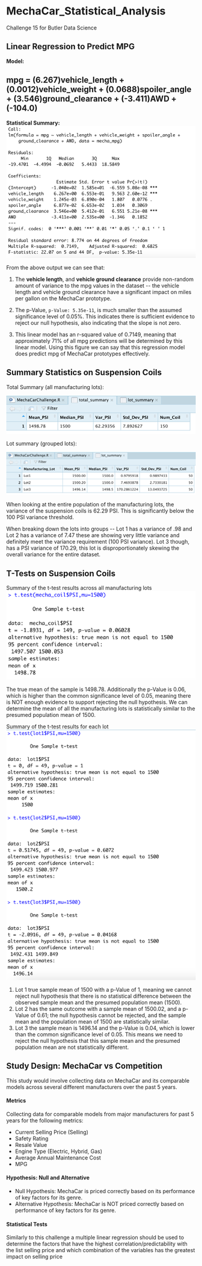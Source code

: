 # MechaCar_Statistical_Analysis
Challenge 15 for Butler Data Science


## Linear Regression to Predict MPG

**Model:** 

## mpg =  (6.267)**vehicle_length** + (0.0012)**vehicle_weight** + (0.0688)**spoiler_angle** + (3.546)**ground_clearance** + (-3.411)**AWD** + (-104.0)
				

**Statistical Summary:** 
![lm](https://github.com/coxjack/MechaCar_Statistical_Analysis/blob/main/Additional%20supporting%20images/MechaCar_deliv1(linear%20regression).png)

From the above output we can see that:

1. The **vehicle length**, and **vehicle ground clearance** provide non-random amount of variance to the mpg values in the dataset -- the vehicle length and vehicle ground clearance have a significant impact on miles per gallon on the MechaCar prototype.

2. The p-Value, ```p-Value: 5.35e-11```, is much smaller than the assumed significance level of 0.05%. This indicates there is sufficient evidence to reject our null hypothesis, also indicating that the slope is not zero.


3.  This linear model has an r-squared value of 0.7149, meaning that approximately 71% of all mpg predictions will be determined by this linear model. Using this figure we can say that this regression model does predict mpg of MechaCar prototypes effectively. 


## Summary Statistics on Suspension Coils


Total Summary (all manufacturing lots):

![total](https://github.com/coxjack/MechaCar_Statistical_Analysis/blob/main/Additional%20supporting%20images/MechaCar_deliv2(total_Summary).png)

Lot summary (grouped lots):

![lots](https://github.com/coxjack/MechaCar_Statistical_Analysis/blob/main/Additional%20supporting%20images/MechCar_deliv2(lot_summary).png)

When looking at the entire population of the manufacturing lots, the variance of the suspension coils is 62.29 PSI. This is significantly below the 100 PSI variance threshold.  

When breaking down the lots into groups -- Lot 1 has a variance of .98 and Lot 2 has a variance of 7.47 these are showing very little variance and definitely meet the variance requirement (100 PSI variance). Lot 3 though, has a PSI variance of 170.29, this lot is disproportionately skewing the overall variance for the entire dataset.  


## T-Tests on Suspension Coils


Summary of the t-test results across all manufacturing lots
![alllots](https://github.com/coxjack/MechaCar_Statistical_Analysis/blob/main/Additional%20supporting%20images/MechaCar_deliv3(t-testAll).png)

The true mean of the sample is 1498.78. Additionally the p-Value is 0.06, which is higher than the common significance level of 0.05, meaning there is NOT enough evidence to support rejecting the null hypothesis. We can determine the mean of all the manufacturing lots is statistically similar to the presumed population mean of 1500.

Summary of the t-test results for each lot
![t-testlots](https://github.com/coxjack/MechaCar_Statistical_Analysis/blob/main/Additional%20supporting%20images/MechaCar_deliv3(t-testlots).png)

1. Lot 1 true sample mean of 1500 with a p-Value of 1, meaning we cannot reject null hypothesis that there is no statistical difference between the observed sample mean and the presumed population mean (1500).
2. Lot 2 has the same outcome with a sample mean of 1500.02, and a p-Value of 0.61; the null hypothesis cannot be rejected, and the sample mean and the population mean of 1500 are statistically similar.
3. Lot 3 the sample mean is 1496.14 and the p-Value is 0.04, which is lower than the common significance level of 0.05.  This means we need to reject the null hypothesis that this sample mean and the presumed population mean are not statistically different.


## Study Design: MechaCar vs Competition

This study would involve collecting data on MechaCar and its comparable models across several different manufacturers over the past 5 years.

#### Metrics
Collecting data for comparable models from major manufacturers for past 5 years for the following metrics:

*  Current Selling Price (Selling)  
*  Safety Rating
*  Resale Value
*  Engine Type (Electric, Hybrid, Gas)
*  Average Annual Maintenance Cost
*  MPG

#### Hypothesis: Null and Alternative

 * Null Hypothesis: MechaCar is priced correctly based on its performance of key factors for its genre.
 * Alternative Hypothesis: MechaCar is NOT priced correctly based on performance of key factors for its genre.
 
#### Statistical Tests
Similarly to this challenge a multiple linear regression should be used to determine the factors that have the highest correlation/predictability with the list selling price and which combination of the variables has the greatest impact on selling price
